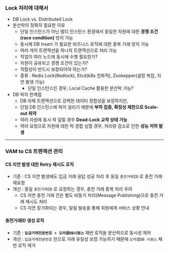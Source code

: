 ### Lock 처리에 대해서

- DB Lock vs. Distributed Lock
- 분산락이 정확히 필요한 이유
	- 단일 인스턴스가 아닌 멀티 인스턴스 환경에서 동일한 자원에 대한 **경쟁 조건(race condition)** 방지 가능
	- 동시에 DB Insert 가 필요한 비즈니스 로직에 대한 중복 거래 방지 가능
	- 여러 개의 트랜잭션을 하나의 트랜잭션으로 처리 가능
	- 작업이 여러 노드에 동시에 수행 필요한가?
	- 자원이 공유되고 경쟁 조건이 있는가?
	- 적합성이 반드시 보장되어야 하는가?
	- 종류 : Redis Lock(Redlock), Etcd(k8s 친화적), Zookepper(설정 복잡, 지연 발생 가능)
		- 단일 인스턴스인 경우, Local Cache 활용한 분산락 가능?
- DB 락의 한계점
	- DB 자체 트랜잭션으로 강력한 데이터 정합성을 보장하지만,
	- 단일 DB 인스턴스에 락이 걸리기 때문에 **부하 집중, 확장성 제한으로 Scale-out 취약**
	- 여러 자원에 동시 락 걸릴 경우 **Dead-Lock 교착 상태 가능**
	- 여러 요청으로 자원에 대한 락 경합 심할 경우, 처리량 감소로 인한 **성능 저하 발생**

----

### VAM to CS 트랜잭션 관리

#### CS 지연 발생 대한 Retry 재시도 로직

- 기존 : CS 지연 발생에도 입금 거래 응답 성공 처리 후 동일 `충전거래ID` 로 충전 거래 재요청
- 개선 : 동일 `충전거래ID` 로 요청하는 경우, 충전 거래 중복 처리 우려
	- CS 지연 충전 거래 건은 별도 비동기 처리(Message Publishing)으로 충전 거래 재시도 처리
	- CS 지연 장기화되는 경우, 알림 발송을 통해 회원에게 서비스 상황 안내

#### 충전거래ID 생성 로직

- 기존 : **`입금거래전문번호 + 오라클DB시퀀스`** 채번 로직을 분산락으로 동시성 제어
- 개선 : `입금거래전문번호` 만으로 거래 유일성 보장 가능하기 때문에 `오라클DB 시퀀스` 채번 로직 제거